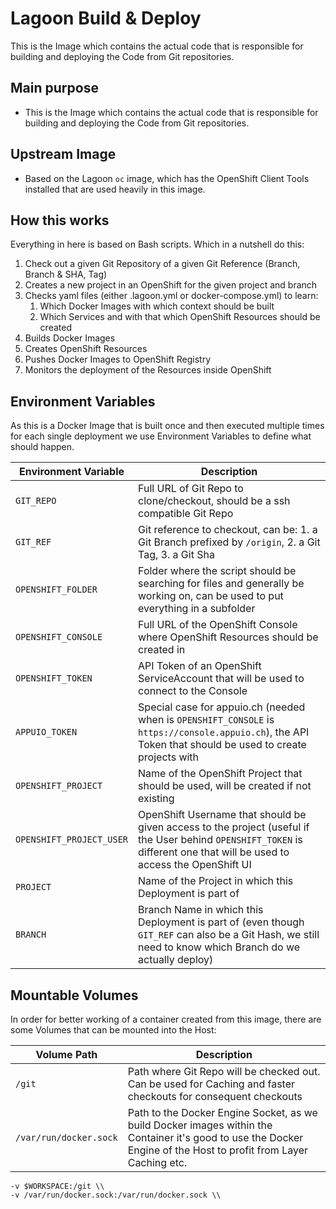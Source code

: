 # Lagoon Build & Deploy

This is the Image which contains the actual code that is responsible for building and deploying the Code from Git repositories.

## Main purpose
- This is the Image which contains the actual code that is responsible for building and deploying the Code from Git repositories.

## Upstream Image
- Based on the Lagoon `oc` image, which has the OpenShift Client Tools installed that are used heavily in this image.

## How this works

Everything in here is based on Bash scripts. Which in a nutshell do this:
1. Check out a given Git Repository of a given Git Reference (Branch, Branch & SHA, Tag)
2. Creates a new project in an OpenShift for the given project and branch
3. Checks yaml files (either .lagoon.yml or docker-compose.yml) to learn:
   1. Which Docker Images with which context should be built
   2. Which Services and with that which OpenShift Resources should be created
4. Builds Docker Images
5. Creates OpenShift Resources
6. Pushes Docker Images to OpenShift Registry
7. Monitors the deployment of the Resources inside OpenShift

## Environment Variables

As this is a Docker Image that is built once and then executed multiple times for each single deployment we use Environment Variables to define what should happen.

| Environment Variable | Description |
|--------|---|
| `GIT_REPO` | Full URL of Git Repo to clone/checkout, should be a ssh compatible Git Repo |
| `GIT_REF` | Git reference to checkout, can be: 1. a Git Branch prefixed by `/origin`, 2. a Git Tag, 3. a Git Sha |
| `OPENSHIFT_FOLDER` | Folder where the script should be searching for files and generally be working on, can be used to put everything in a subfolder |
| `OPENSHIFT_CONSOLE` | Full URL of the OpenShift Console where OpenShift Resources should be created in |
| `OPENSHIFT_TOKEN` | API Token of an OpenShift ServiceAccount that will be used to connect to the Console |
| `APPUIO_TOKEN` | Special case for appuio.ch (needed when is `OPENSHIFT_CONSOLE` is `https://console.appuio.ch`), the API Token that should be used to create projects with |
| `OPENSHIFT_PROJECT` | Name of the OpenShift Project that should be used, will be created if not existing |
| `OPENSHIFT_PROJECT_USER` | OpenShift Username that should be given access to the project (useful if the User behind `OPENSHIFT_TOKEN` is different one that will be used to access the OpenShift UI |
| `PROJECT` | Name of the Project in which this Deployment is part of |
| `BRANCH` | Branch Name in which this Deployment is part of (even though `GIT_REF` can also be a Git Hash, we still need to know which Branch do we actually deploy) |

## Mountable Volumes

In order for better working of a container created from this image, there are some Volumes that can be mounted into the Host:

| Volume Path | Description |
|--------|---|
| `/git` | Path where Git Repo will be checked out. Can be used for Caching and faster checkouts for consequent checkouts |
| `/var/run/docker.sock` | Path to the Docker Engine Socket, as we build Docker images within the Container it's good to use the Docker Engine of the Host to profit from Layer Caching etc. |


    -v $WORKSPACE:/git \\
    -v /var/run/docker.sock:/var/run/docker.sock \\
